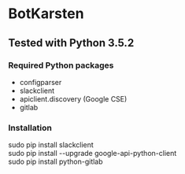 # BotKarsten

## Tested with Python 3.5.2

### Required Python packages
- configparser
- slackclient
- apiclient.discovery (Google CSE)
- gitlab


### Installation <br>
sudo pip install slackclient <br>
sudo pip install --upgrade google-api-python-client <br>
sudo pip install python-gitlab
